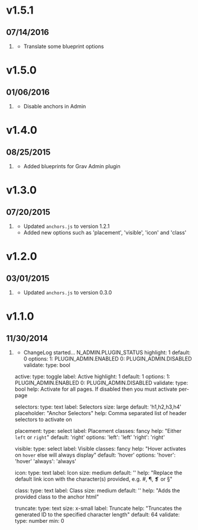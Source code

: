 # v1.5.1
## 07/14/2016

1. [](#improved)
    * Translate some blueprint options

# v1.5.0
## 01/06/2016

1. [](#improved)
    * Disable anchors in Admin

# v1.4.0
## 08/25/2015

1. [](#improved)
    * Added blueprints for Grav Admin plugin

# v1.3.0
## 07/20/2015

1. [](#new)
    * Updated `anchors.js` to version 1.2.1
    * Added new options such as 'placement', 'visible', 'icon' and 'class'

# v1.2.0
## 03/01/2015

1. [](#new)
    * Updated `anchors.js` to version 0.3.0

# v1.1.0
## 11/30/2014

1. [](#new)
    * ChangeLog started...
N_ADMIN.PLUGIN_STATUS
      highlight: 1
      default: 0
      options:
        1: PLUGIN_ADMIN.ENABLED
        0: PLUGIN_ADMIN.DISABLED
      validate:
        type: bool

    active:
      type: toggle
      label: Active
      highlight: 1
      default: 1
      options:
        1: PLUGIN_ADMIN.ENABLED
        0: PLUGIN_ADMIN.DISABLED
      validate:
        type: bool
      help: Activate for all pages. If disabled then you must activate per-page

    selectors:
      type: text
      label: Selectors
      size: large
      default: 'h1,h2,h3,h4'
      placeholder: "Anchor Selectors"
      help: Comma separated list of header selectors to activate on

    placement:
      type: select
      label: Placement
      classes: fancy
      help: "Either `left` or `right`"
      default: 'right'
      options:
        'left': 'left'
        'right': 'right'

    visible:
      type: select
      label: Visible
      classes: fancy
      help: "Hover activates on `hover` else will always display"
      default: 'hover'
      options:
        'hover': 'hover'
        'always': 'always'

    icon:
      type: text
      label: Icon
      size: medium
      default: ''
      help: "Replace the default link icon with the character(s) provided, e.g. #, ¶, ❡ or §"

    class:
      type: text
      label: Class
      size: medium
      default: ''
      help: "Adds the provided class to the anchor html"

    truncate:
      type: text
      size: x-small
      label: Truncate
      help: "Truncates the generated ID to the specified character length"
      default: 64
      validate:
        type: number
        min: 0